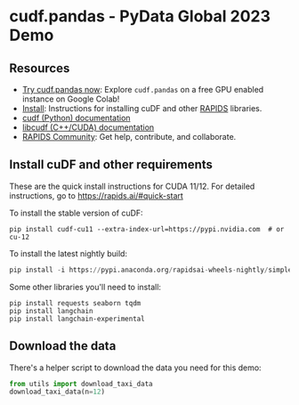 # cudf.pandas - PyData Global 2023 Demo

## Resources

- [Try cudf.pandas now](https://nvda.ws/rapids-cudf): Explore `cudf.pandas` on a free GPU enabled instance on Google Colab!
- [Install](https://docs.rapids.ai/install): Instructions for installing cuDF and other [RAPIDS](https://rapids.ai) libraries.
- [cudf (Python) documentation](https://docs.rapids.ai/api/cudf/stable/)
- [libcudf (C++/CUDA) documentation](https://docs.rapids.ai/api/libcudf/stable/)
- [RAPIDS Community](https://rapids.ai/learn-more/#get-involved): Get help, contribute, and collaborate.

## Install cuDF and other requirements

These are the quick install instructions for CUDA 11/12.
For detailed instructions, go to https://rapids.ai/#quick-start


To install the stable version of cuDF:

```
pip install cudf-cu11 --extra-index-url=https://pypi.nvidia.com  # or cu-12
```


To install the latest nightly build:

```python
pip install -i https://pypi.anaconda.org/rapidsai-wheels-nightly/simple cudf-cu11  # or cu-12
```

Some other libraries you'll need to install:

```
pip install requests seaborn tqdm
pip install langchain
pip install langchain-experimental
```

## Download the data

There's a helper script to download the data you need for this demo:

```python
from utils import download_taxi_data
download_taxi_data(n=12)
```
